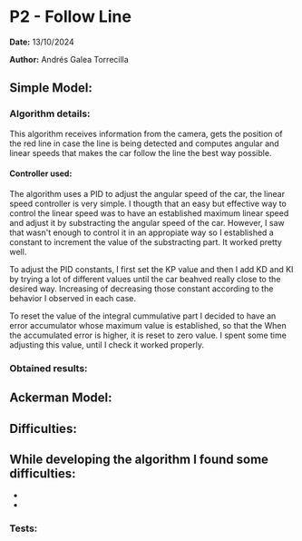 # P2 - Follow Line

**Date:** 13/10/2024

**Author:** Andrés Galea Torrecilla

## Simple Model:

### Algorithm details:
This algorithm receives information from the camera, gets the position of the red line in case the line is being detected and computes angular and linear speeds that makes the car follow the line the best way possible.

#### Controller used:
The algorithm uses a PID to adjust the angular speed of the car, the linear speed controller is very simple. I thougth that an easy but effective way to control the linear speed was to have an established maximum linear speed and adjust it by substracting the angular speed of the car. However, I saw that wasn't enough to control it in an appropiate way so I established a constant to increment the value of the substracting part. It worked pretty well.

To adjust the PID constants, I first set the KP value and then I add KD and KI by trying a lot of different values until the car beahved really close to the desired way. Increasing of decreasing those constant according to the behavior I observed in each case.

To reset the value of the integral cummulative part I decided to have an error accumulator whose maximum value is established, so that the When the accumulated error is higher, it is reset to zero value. I spent some time adjusting this value, until I check it worked properly.

### Obtained results:


## Ackerman Model:


## Difficulties:

While developing the algorithm I found some difficulties:
  - 
  
  - 

  -
### Tests:
